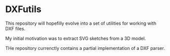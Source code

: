 # DXFutils

This repository will hopefilly evolve into a set of utilities for
working with DXF files.

My initial motivation was to extract SVG sketches from a 3D model.

THe repository currenctly contains a partial implementation of a DXF
parser.
